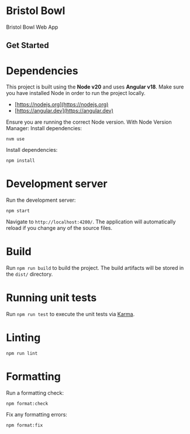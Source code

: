 # Bristol Bowl

Bristol Bowl Web App

## Get Started

# Dependencies

This project is built using the **Node v20** and uses **Angular v18**. Make sure you have installed Node in order to run the project locally.

- [https://nodejs.org](https://nodejs.org)
- [https://angular.dev](https://angular.dev)

Ensure you are running the correct Node version. With Node Version Manager:
Install dependencies:

```shell
nvm use
```

Install dependencies:

```shell
npm install
```

# Development server

Run the development server:

```shell
npm start
```

Navigate to `http://localhost:4200/`. The application will automatically reload if you change any of the source files.

# Build

Run `npm run build` to build the project. The build artifacts will be stored in the `dist/` directory.

# Running unit tests

Run `npm run test` to execute the unit tests via [Karma](https://karma-runner.github.io).

# Linting

```shell
npm run lint
```

# Formatting

Run a formatting check:

```shell
npm format:check
```

Fix any formatting errors:

```shell
npm format:fix
```
